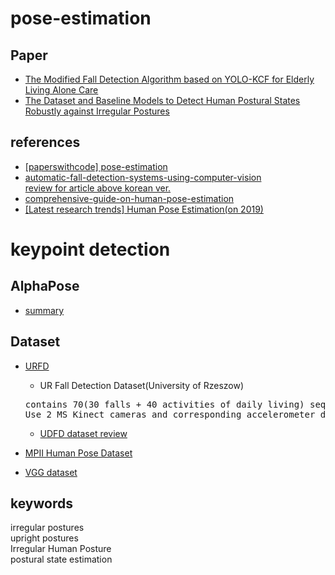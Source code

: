 # pose-estimation

## Paper
- [The Modified Fall Detection Algorithm based on YOLO-KCF for Elderly Living Alone Care](https://koreascience.kr/article/JAKO202020941738300.view?orgId=anpor&hide=breadcrumb,journalinfo)  
- [The Dataset and Baseline Models to Detect Human Postural States Robustly against Irregular Postures](https://ieeexplore.ieee.org/document/9663782/)  

## references
- [[paperswithcode] pose-estimation](https://paperswithcode.com/task/pose-estimation)  
- [automatic-fall-detection-systems-using-computer-vision](https://neuralet.com/article/building-automatic-fall-detection-systems-using-computer-vision)  
  [review for article above korean ver.](https://github.com/iamdami/TIL/blob/main/fallDetection/FD_using_poseEstination_motionDetection.md)  
- [comprehensive-guide-on-human-pose-estimation](https://www.analyticsvidhya.com/blog/2022/01/a-comprehensive-guide-on-human-pose-estimation/)  
- [[Latest research trends] Human Pose Estimation(on 2019)](https://eehoeskrap.tistory.com/329?category=705415)  

# keypoint detection
## AlphaPose
- [summary](https://eehoeskrap.tistory.com/299)  

## Dataset
- [URFD](http://fenix.univ.rzeszow.pl/~mkepski/ds/uf.html)  
  - UR Fall Detection Dataset(University of Rzeszow)  
  <pre>
  contains 70(30 falls + 40 activities of daily living) sequences.
  Use 2 MS Kinect cameras and corresponding accelerometer data to record the fall event.
  </pre>
  - [UDFD dataset review](https://blog.actorsfit.com/a?ID=01800-fb9c95b5-d2ce-45af-af53-eb98f4ab1204)  

- [MPII Human Pose Dataset](http://human-pose.mpi-inf.mpg.de/#overview)  
- [VGG dataset](https://www.robots.ox.ac.uk/~vgg/data/pose_evaluation/)  

## keywords
irregular postures  
upright postures  
Irregular Human Posture  
postural state estimation  

